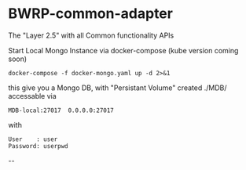 
# BWRP-common-adapter
The "Layer 2.5" with all Common functionality APIs

Start Local Mongo Instance via docker-compose (kube version coming soon)

    docker-compose -f docker-mongo.yaml up -d 2>&1

this give you a Mongo DB, with "Persistant Volume" created ./MDB/ 
accessable via 

    MDB-local:27017  0.0.0.0:27017

with

    User    : user
    Password: userpwd



--